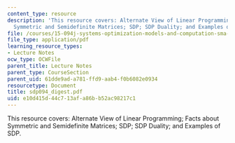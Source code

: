 ```yaml
---
content_type: resource
description: 'This resource covers: Alternate View of Linear Programming; Facts about
  Symmetric and Semidefinite Matrices; SDP; SDP Duality; and Examples of SDP.'
file: /courses/15-094j-systems-optimization-models-and-computation-sma-5223-spring-2004/e10d415d44c713afa86bb52ac98217c1_sdp094_digest.pdf
file_type: application/pdf
learning_resource_types:
- Lecture Notes
ocw_type: OCWFile
parent_title: Lecture Notes
parent_type: CourseSection
parent_uid: 61dde9ad-a781-ffd9-aab4-f0b6082e0934
resourcetype: Document
title: sdp094_digest.pdf
uid: e10d415d-44c7-13af-a86b-b52ac98217c1
---
```

This resource covers: Alternate View of Linear Programming; Facts about Symmetric and Semidefinite Matrices; SDP; SDP Duality; and Examples of SDP.

